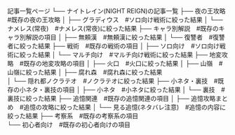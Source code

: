 記事一覧ページ
└── ナイトレイン(NIGHT REIGN)の記事一覧
    ├── 夜の王攻略 #既存の夜の王攻略
    │   ├── グラディウス　#ソロ向け戦術に絞った結果
    │   └── ナメレス(常夜)　#ナメレス(常夜)に絞った結果
    ├── キャラ別解説　#既存のキャラ別解説の項目
    │   ├── 無頼漢　#無頼漢に絞った結果
    │   └── 復讐者　#復讐者に絞った結果
    ├── 戦術　#既存の戦術の項目
    │   ├── ソロ向け　#ソロ向け戦術に絞った結果
    │   └── マルチ向け　#マルチ向け戦術に絞った結果
    ├── 地変攻略　#既存の地変攻略の項目
    │   ├── 火口　#火口に絞った結果
    │   ├── 山嶺　#山嶺に絞った結果
    │   ├── 腐れ森　#腐れ森に絞った結果    
    │   └── 隠れ都ノクラテオ　#ノクラテオに絞った結果
    ├── 小ネタ・裏技　#既存の小ネタ・裏技の項目
    │   ├── 小ネタ　#小ネタに絞った結果
    │   └── 裏技　#裏技に絞った結果
    ├── 追憶関連　#既存の追憶関連の項目
    │   ├── 追憶攻略まとめ　#追憶の攻略に絞った結果
    │   └── 見る追憶(ネタバレ注意)　#追憶の内容に絞った結果
    ├── 考察系　#既存の考察系の項目    
    └── 初心者向け　#既存の初心者向けの項目